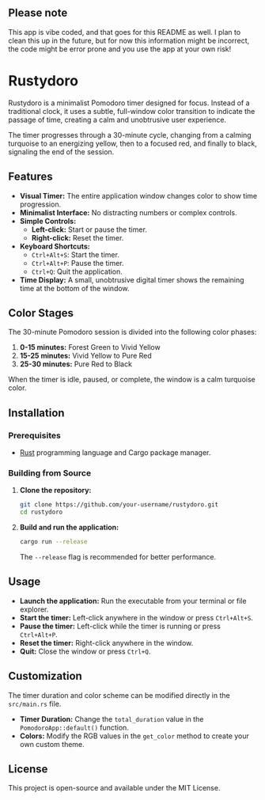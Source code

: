 ## Please note

This app is vibe coded, and that goes for this README as well. I plan to clean this up in the future, but for now this information might be incorrect, the code might be error prone and you use the app at your own risk!

# Rustydoro

Rustydoro is a minimalist Pomodoro timer designed for focus. Instead of a traditional clock, it uses a subtle, full-window color transition to indicate the passage of time, creating a calm and unobtrusive user experience.

The timer progresses through a 30-minute cycle, changing from a calming turquoise to an energizing yellow, then to a focused red, and finally to black, signaling the end of the session.

## Features

- **Visual Timer:** The entire application window changes color to show time progression.
- **Minimalist Interface:** No distracting numbers or complex controls.
- **Simple Controls:**
    - **Left-click:** Start or pause the timer.
    - **Right-click:** Reset the timer.
- **Keyboard Shortcuts:**
    - `Ctrl+Alt+S`: Start the timer.
    - `Ctrl+Alt+P`: Pause the timer.
    - `Ctrl+Q`: Quit the application.
- **Time Display:** A small, unobtrusive digital timer shows the remaining time at the bottom of the window.

## Color Stages

The 30-minute Pomodoro session is divided into the following color phases:

1.  **0-15 minutes:** Forest Green to Vivid Yellow
2.  **15-25 minutes:** Vivid Yellow to Pure Red
3.  **25-30 minutes:** Pure Red to Black

When the timer is idle, paused, or complete, the window is a calm turquoise color.

## Installation

### Prerequisites

- [Rust](https://www.rust-lang.org/tools/install) programming language and Cargo package manager.

### Building from Source

1.  **Clone the repository:**
    ```bash
    git clone https://github.com/your-username/rustydoro.git
    cd rustydoro
    ```
2.  **Build and run the application:**
    ```bash
    cargo run --release
    ```
    The `--release` flag is recommended for better performance.

## Usage

- **Launch the application:** Run the executable from your terminal or file explorer.
- **Start the timer:** Left-click anywhere in the window or press `Ctrl+Alt+S`.
- **Pause the timer:** Left-click while the timer is running or press `Ctrl+Alt+P`.
- **Reset the timer:** Right-click anywhere in the window.
- **Quit:** Close the window or press `Ctrl+Q`.

## Customization

The timer duration and color scheme can be modified directly in the `src/main.rs` file.

- **Timer Duration:** Change the `total_duration` value in the `PomodoroApp::default()` function.
- **Colors:** Modify the RGB values in the `get_color` method to create your own custom theme.

## License

This project is open-source and available under the MIT License.
